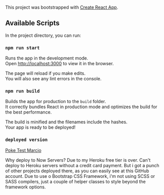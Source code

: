 This project was bootstrapped with [Create React App](https://github.com/facebook/create-react-app).

## Available Scripts

In the project directory, you can run:

### `npm run start`

Runs the app in the development mode.<br />
Open [http://localhost:3000](http://localhost:3000) to view it in the browser.

The page will reload if you make edits.<br />
You will also see any lint errors in the console.

### `npm run build`

Builds the app for production to the `build` folder.<br />
It correctly bundles React in production mode and optimizes the build for the best performance.

The build is minified and the filenames include the hashes.<br />
Your app is ready to be deployed!

### `deployed version`
[Poke Test Marcio](https://poke-teste.now.sh/)

Why deploy to Now Servers? Due to my Heroku free tier is over. Can't deploy to Heroku servers without a credit card payment.
But i got a punch of other projects deployed there, as you can easily see at this GitHub account.
Due to use o Bootstrap CSS Framework, i'm not using SCSS or SASS compilers, just a couple of helper classes to style beyond the framework options.


